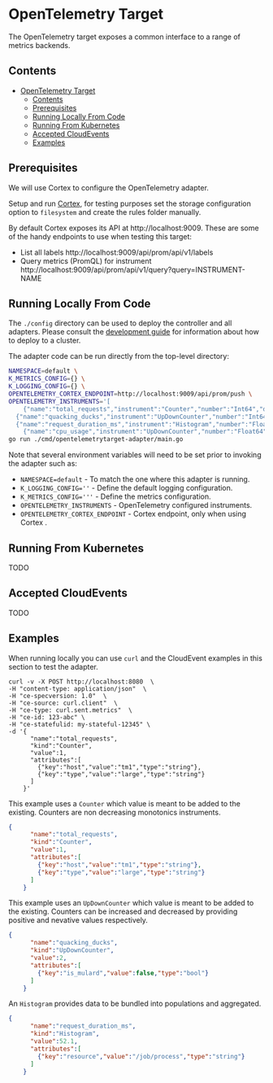 # OpenTelemetry Target

The OpenTelemetry target exposes a common interface to a range of metrics backends.

## Contents

- [OpenTelemetry Target](#opentelemetry-target)
  - [Contents](#contents)
  - [Prerequisites](#prerequisites)
  - [Running Locally From Code](#running-locally-from-code)
  - [Running From Kubernetes](#running-from-kubernetes)
  - [Accepted CloudEvents](#accepted-cloudevents)
  - [Examples](#examples)

## Prerequisites

We will use Cortex to configure the OpenTelemetry adapter.

Setup and run [Cortex](https://github.com/cortexproject/cortex/), for testing purposes set the storage configuration option to `filesystem` and create the rules folder manually.

By default Cortex exposes its API at http://localhost:9009. These are some of the handy endpoints to use when testing this target:

- List all labels http://localhost:9009/api/prom/api/v1/labels
- Query metrics (PromQL) for instrument http://localhost:9009/api/prom/api/v1/query?query=INSTRUMENT-NAME

## Running Locally From Code

The  `./config` directory can be used to deploy the controller and all adapters. Please consult the [development guide](../DEVELOPMENT.md) for information about how to deploy to a cluster.

The adapter code can be run directly from the top-level directory:

```sh
NAMESPACE=default \
K_METRICS_CONFIG={} \
K_LOGGING_CONFIG={} \
OPENTELEMETRY_CORTEX_ENDPOINT=http://localhost:9009/api/prom/push \
OPENTELEMETRY_INSTRUMENTS='[
	{"name":"total_requests","instrument":"Counter","number":"Int64","description":"total requests"},
  {"name":"quacking_ducks","instrument":"UpDownCounter","number":"Int64","description":"number of quacking ducks observed"},
  {"name":"request_duration_ms","instrument":"Histogram","number":"Float64","description":"request duration in milliseconds"},
	{"name":"cpu_usage","instrument":"UpDownCounter","number":"Float64","description":"cpu usage"}]' \
go run ./cmd/opentelemetrytarget-adapter/main.go
```

Note that several environment variables will need to be set prior to invoking the adapter such as:

  - `NAMESPACE=default`             - To match the one where this adapter is running.
  - `K_LOGGING_CONFIG=''`           - Define the default logging configuration.
  - `K_METRICS_CONFIG='''`          - Define the metrics configuration.
  - `OPENTELEMETRY_INSTRUMENTS`     - OpenTelemetry configured instruments.
  - `OPENTELEMETRY_CORTEX_ENDPOINT` - Cortex endpoint, only when using Cortex .

## Running From Kubernetes

TODO

## Accepted CloudEvents

TODO

## Examples

When running locally you can use `curl` and the CloudEvent examples in this section to test the adapter.

```console
curl -v -X POST http://localhost:8080  \
-H "content-type: application/json"  \
-H "ce-specversion: 1.0"  \
-H "ce-source: curl.client"  \
-H "ce-type: curl.sent.metrics"  \
-H "ce-id: 123-abc" \
-H "ce-statefulid: my-stateful-12345" \
-d '{
      "name":"total_requests",
      "kind":"Counter",
      "value":1,
      "attributes":[
        {"key":"host","value":"tm1","type":"string"},
        {"key":"type","value":"large","type":"string"}
      ]
    }'
```

This example uses a `Counter` which value is meant to be added to the existing. Counters are non decreasing monotonics instruments.

```json
{
      "name":"total_requests",
      "kind":"Counter",
      "value":1,
      "attributes":[
        {"key":"host","value":"tm1","type":"string"},
        {"key":"type","value":"large","type":"string"}
      ]
    }
```

This example uses an `UpDownCounter` which value is meant to be added to the existing. Counters can be increased and decreased by providing positive and nevative values respectively.

```json
{
      "name":"quacking_ducks",
      "kind":"UpDownCounter",
      "value":2,
      "attributes":[
        {"key":"is_mulard","value":false,"type":"bool"}
      ]
    }
```

An `Histogram` provides data to be bundled into populations and aggregated.

```json
{
      "name":"request_duration_ms",
      "kind":"Histogram",
      "value":52.1,
      "attributes":[
        {"key":"resource","value":"/job/process","type":"string"}
      ]
    }
```
